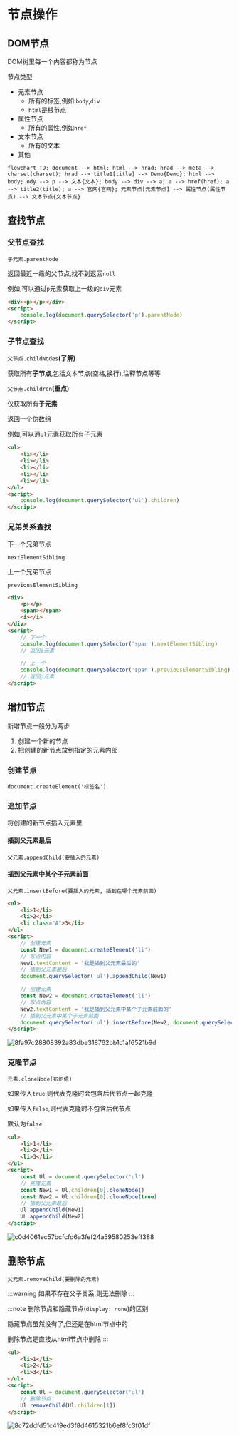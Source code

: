 # 节点操作

## DOM节点

DOM树里每一个内容都称为节点

节点类型

* 元素节点
  * 所有的标签,例如:`body`,`div`
  * `html`是根节点
* 属性节点
  * 所有的属性,例如`href`
* 文本节点
  * 所有的文本
* 其他

```mermaid
flowchart TD; document --> html; html --> hrad; hrad --> meta --> charset(charset); hrad --> title1[title] --> Demo{Demo}; html --> body; ody --> p --> 文本{文本}; body --> div --> a; a --> href(href); a --> title2(title); a --> 官网{官网}; 元素节点[元素节点] --> 属性节点(属性节点) --> 文本节点{文本节点}
```

## 查找节点

### 父节点查找

`子元素.parentNode`

返回最近一级的父节点,找不到返回`null`

例如,可以通过`p`元素获取上一级的`div`元素

```html
<div><p></p></div>
<script>
    console.log(document.querySelector('p').parentNode)
</script>
```

### 子节点查找

`父节点.childNodes`**(了解)**

获取所有**子节点**,包括文本节点(空格,换行),注释节点等等

`父节点.children`**(重点)**

仅获取所有**子元素**

返回一个伪数组

例如,可以通`ul`元素获取所有子元素

```html
<ul>
    <li></li>
    <li></li>
    <li></li>
    <li></li>
    <li></li>
</ul>
<script>
    console.log(document.querySelector('ul').children)
</script>
```

### 兄弟关系查找

下一个兄弟节点

`nextElementSibling`

上一个兄弟节点

`previousElementSibling`

```html
<div>
    <p></p>
    <span></span>
    <i></i>
</div>
<script>
    // 下一个
    console.log(document.querySelector('span').nextElementSibling)
    // 返回i元素

    // 上一个
    console.log(document.querySelector('span').previousElementSibling)
    // 返回p元素
</script>
```

## 增加节点

新增节点一般分为两步

1. 创建一个新的节点
2. 把创建的新节点放到指定的元素内部

### 创建节点

`document.createElement('标签名')`

### 追加节点

将创建的新节点插入元素里

#### 插到父元素最后

`父元素.appendChild(要插入的元素)`

#### 插到父元素中某个子元素前面

`父元素.insertBefore(要插入的元素, 插到在哪个元素前面)`

```html
<ul>
    <li>1</li>
    <li>2</li>
    <li class="A">3</li>
</ul>
<script>
    // 创建元素
    const New1 = document.createElement('li')
    // 写点内容
    New1.textContent = '我是插到父元素最后的'
    // 插到父元素最后
    document.querySelector('ul').appendChild(New1)

    // 创建元素
    const New2 = document.createElement('li')
    // 写点内容
    New2.textContent = '我是插到父元素中某个子元素前面的'
    // 插到父元素中某个子元素前面
    document.querySelector('ul').insertBefore(New2, document.querySelector('.A'))
</script>
```

![8fa97c28808392a83dbe318762bb1c1af6521b9d](Assets/8fa97c28808392a83dbe318762bb1c1af6521b9d.png)

### 克隆节点

`元素.cloneNode(布尔值)`

如果传入`true`,则代表克隆时会包含后代节点一起克隆

如果传入`false`,则代表克隆时不包含后代节点

默认为`false`

```html
<ul>
    <li>1</li>
    <li>2</li>
    <li>3</li>
</ul>
<script>
    const Ul = document.querySelector('ul')
    // 克隆元素
    const New1 = Ul.children[0].cloneNode()
    const New2 = Ul.children[0].cloneNode(true)
    // 插到父元素最后
    Ul.appendChild(New1)
    UL.appendChild(New2)
</script>
```

![c0d4061ec57bcfcfd6a3fef24a59580253eff388](Assets/c0d4061ec57bcfcfd6a3fef24a59580253eff388.png)

## 删除节点

`父元素.removeChild(要删除的元素)`

:::warning
如果不存在父子关系,则无法删除
:::

:::note
删除节点和隐藏节点(`display: none`)的区别

隐藏节点虽然没有了,但还是在html节点中的

删除节点是直接从html节点中删除
:::

```html
<ul>
    <li>1</li>
    <li>2</li>
    <li>3</li>
</ul>
<script>
    const Ul = document.querySelector('ul')
    // 删除节点
    Ul.removeChild(Ul.children[1])
</script>
```

![8c72ddfd51c419ed3f8d4615321b6ef8fc3f01df](Assets/8c72ddfd51c419ed3f8d4615321b6ef8fc3f01df.png)
